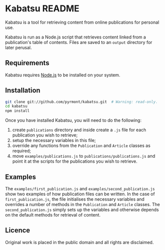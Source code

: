 # Kabatsu README

Kabatsu is a tool for retrieving content from online publications for personal use.

Kabatsu is run as a Node.js script that retrieves content linked from a publication's table of contents. Files are saved to an ```output``` directory for later perusal.

## Requirements

Kabatsu requires [Node.js](http://nodejs.org/) to be installed on your system.

## Installation

```bash
git clone git://github.com/pyrmont/kabatsu.git  # Warning: read-only.
cd kabatsu
npm install
```

Once you have installed Kabatsu, you will need to do the following:

1. create ```publications``` directory and inside create a ```.js``` file for each publication you wish to retrieve;
2. setup the necessary variables in this file;
3. override any functions from the ```Publication``` and ```Article``` classes as required;
4. move ```examples/publications.js``` to ```publications/publications.js``` and point it at the scripts for the publications you wish to retrieve.

## Examples

The ```examples/first_publication.js``` and ```examples/second_publication.js``` show two examples of how publication files can be written. In the case of ```first_publication.js```, the file initialises the necessary variables and overrides a number of methods in the ```Publication``` and ```Article``` classes. The ```second_publication.js``` simply sets up the variables and otherwise depends on the default methods for retrieval of content. 

## Licence

Original work is placed in the public domain and all rights are disclaimed.